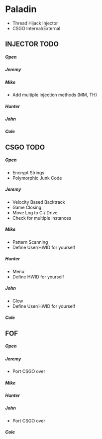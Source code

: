 # Paladin
- Thread Hijack Injector
- CSGO Internal/External

## INJECTOR TODO
##### Open
##### Jeremy
##### Mike
- Add multiple injection methods (MM, TH)
##### Hunter
##### John
##### Cole

## CSGO TODO
##### Open
- Encrypt Strings
- Polymorphic Junk Code
##### Jeremy
- Velocity Based Backtrack
- Game Closing
- Move Log to C:/ Drive
- Check for multiple instances
##### Mike
- Pattern Scanning
- Define User/HWID for yourself
##### Hunter
- Menu
- Define HWID for yourself
##### John
- Glow
- Define User/HWID for yourself
##### Cole

## FOF
##### Open
##### Jeremy
- Port CSGO over
##### Mike
##### Hunter
##### John
- Port CSGO over
##### Cole
